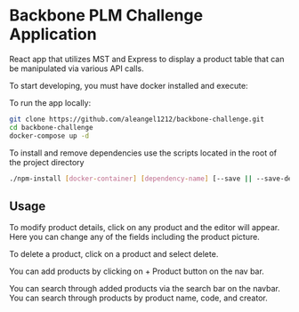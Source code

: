 # Backbone PLM Challenge Application

React app that utilizes MST and Express to display a product table that can be manipulated via various API calls.

To start developing, you must have docker installed and execute:

To run the app locally:

```bash
git clone https://github.com/aleangel1212/backbone-challenge.git
cd backbone-challenge
docker-compose up -d
```

To install and remove dependencies use the scripts located in the root of the project directory

```bash
./npm-install [docker-container] [dependency-name] [--save || --save-dev]
```

## Usage

To modify product details, click on any product and the editor will appear. Here you can change any of the fields including the product picture.

To delete a product, click on a product and select delete.

You can add products by clicking on + Product button on the nav bar.

You can search through added products via the search bar on the navbar. You can search through products by product name, code, and creator.
